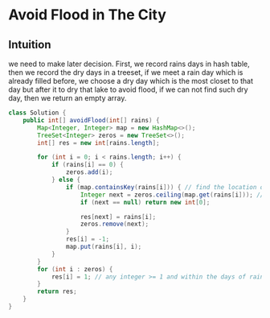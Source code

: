 # Avoid Flood in The City

## Intuition

we need to make later decision. First, we record rains days in hash table, then we record the dry days in a treeset, if we meet a rain day which is already filled before, we choose a dry day which is the most closet to that day but after it to dry that lake to avoid flood, if we can not find such dry day, then we return an empty array.

```java
class Solution {
    public int[] avoidFlood(int[] rains) {
        Map<Integer, Integer> map = new HashMap<>();
        TreeSet<Integer> zeros = new TreeSet<>();
        int[] res = new int[rains.length];

        for (int i = 0; i < rains.length; i++) {
            if (rains[i] == 0) {
                zeros.add(i);
            } else {
                if (map.containsKey(rains[i])) { // find the location of zero that can be used to empty rains[i]
                    Integer next = zeros.ceiling(map.get(rains[i])); // return the least element in this set greater than or equal to the given element, or null if there is no such element
                    if (next == null) return new int[0];

                    res[next] = rains[i];
                    zeros.remove(next);
                }
                res[i] = -1;
                map.put(rains[i], i);
            }
        }
        for (int i : zeros) {
            res[i] = 1; // any integer >= 1 and within the days of rains is ok, so we simply choose 1
        }
        return res;
    }
}

```
